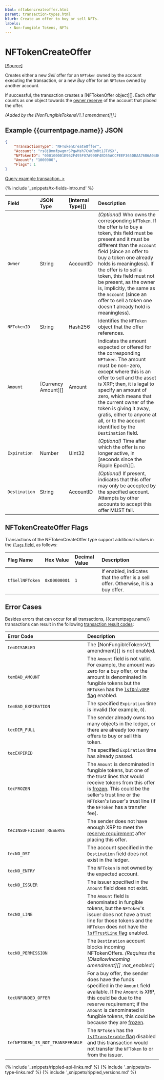 ```yaml
---
html: nftokencreateoffer.html
parent: transaction-types.html
blurb: Create an offer to buy or sell NFTs.
labels:
  - Non-fungible Tokens, NFTs
---
```


# NFTokenCreateOffer
[[Source]](https://github.com/XRPLF/rippled/blob/master/src/ripple/app/tx/impl/NFTokenCreateOffer.cpp "Source")

Creates either a new _Sell_ offer for an `NFToken` owned by the account executing the transaction, or a new _Buy_ offer for an `NFToken` owned by another account.

If successful, the transaction creates a \[NFTokenOffer object\]\[\]. Each offer counts as one object towards the [owner reserve](reserves.html) of the account that placed the offer.

_(Added by the \[NonFungibleTokensV1_1 amendment\]\[\].)_

## Example {{currentpage.name}} JSON

```json
{
    "TransactionType": "NFTokenCreateOffer",
    "Account": "rs8jBmmfpwgmrSPgwMsh7CvKRmRt1JTVSX",
    "NFTokenID": "000100001E962F495F07A990F4ED55ACCFEEF365DBAA76B6A048C0A200000007",
    "Amount": "1000000",
    "Flags": 1
}
```

[Query example transaction. >](websocket-api-tool.html?server=wss%3A%2F%2Fs1.ripple.com%2F&req=%7B%22id%22%3A%22example_NFTokenCreateOffer%22%2C%22command%22%3A%22tx%22%2C%22transaction%22%3A%22780C44B2EDFF8FC4152B3F7E98D4C435C13DF9BB5498E4BB2D019FCC7EF45BC6%22%2C%22binary%22%3Afalse%7D)

{% include '_snippets/tx-fields-intro.md' %}

| Field         | JSON Type               | \[Internal Type\]\[\] | Description                                                                                                                                                                                                                                                                                                                                                                                                                         |
|:------------- |:----------------------- |:--------------------- |:----------------------------------------------------------------------------------------------------------------------------------------------------------------------------------------------------------------------------------------------------------------------------------------------------------------------------------------------------------------------------------------------------------------------------------- |
| `Owner`       | String                  | AccountID             | _(Optional)_ Who owns the corresponding `NFToken`. If the offer is to buy a token, this field must be present and it must be different than the `Account` field (since an offer to buy a token one already holds is meaningless). If the offer is to sell a token, this field must not be present, as the owner is, implicitly, the same as the `Account` (since an offer to sell a token one doesn't already hold is meaningless). |
| `NFTokenID`   | String                  | Hash256               | Identifies the `NFToken` object that the offer references.                                                                                                                                                                                                                                                                                                                                                                          |
| `Amount`      | \[Currency Amount\]\[\] | Amount                | Indicates the amount expected or offered for the corresponding `NFToken`. The amount must be non-zero, except where this is an offer to sell and the asset is XRP; then, it is legal to specify an amount of zero, which means that the current owner of the token is giving it away, gratis, either to anyone at all, or to the account identified by the `Destination` field.                                                     |
| `Expiration`  | Number                  | UInt32                | _(Optional)_ Time after which the offer is no longer active, in \[seconds since the Ripple Epoch\]\[\].                                                                                                                                                                                                                                                                                                                             |
| `Destination` | String                  | AccountID             | _(Optional)_ If present, indicates that this offer may only be accepted by the specified account. Attempts by other accounts to accept this offer MUST fail.                                                                                                                                                                                                                                                                        |


## NFTokenCreateOffer Flags

Transactions of the NFTokenCreateOffer type support additional values in the [`Flags` field](transaction-common-fields.html#flags-field), as follows:

| Flag Name       | Hex Value    | Decimal Value | Description                                                                         |
|:--------------- |:------------ |:------------- |:----------------------------------------------------------------------------------- |
| `tfSellNFToken` | `0x00000001` | `1`           | If enabled, indicates that the offer is a sell offer. Otherwise, it is a buy offer. |


## Error Cases

Besides errors that can occur for all transactions, {{currentpage.name}} transactions can result in the following [transaction result codes](transaction-results.html):

| Error Code                       | Description                                                                                                                                                                                                                                                                |
|:-------------------------------- |:-------------------------------------------------------------------------------------------------------------------------------------------------------------------------------------------------------------------------------------------------------------------------- |
| `temDISABLED`                    | The \[NonFungibleTokensV1 amendment\]\[\] is not enabled.                                                                                                                                                                                                                  |
| `temBAD_AMOUNT`                  | The `Amount` field is not valid. For example, the amount was zero for a buy offer, or the amount is denominated in fungible tokens but the `NFToken` has the [`lsfOnlyXRP` flag](nftoken.html#nftoken-flags) enabled.                                                      |
| `temBAD_EXPIRATION`              | The specified `Expiration` time is invalid (for example, `0`).                                                                                                                                                                                                             |
| `tecDIR_FULL`                    | The sender already owns too many objects in the ledger, or there are already too many offers to buy or sell this token.                                                                                                                                                    |
| `tecEXPIRED`                     | The specified `Expiration` time has already passed.                                                                                                                                                                                                                        |
| `tecFROZEN`                      | The `Amount` is denominated in fungible tokens, but one of the trust lines that would receive tokens from this offer is [frozen](freezes.html). This could be the seller's trust line or the `NFToken`'s issuer's trust line (if the `NFToken` has a transfer fee).        |
| `tecINSUFFICIENT_RESERVE`        | The sender does not have enough XRP to meet the [reserve requirement](reserves.html) after placing this offer.                                                                                                                                                             |
| `tecNO_DST`                      | The account specified in the `Destination` field does not exist in the ledger.                                                                                                                                                                                             |
| `tecNO_ENTRY`                    | The `NFToken` is not owned by the expected account.                                                                                                                                                                                                                        |
| `tecNO_ISSUER`                   | The issuer specified in the `Amount` field does not exist.                                                                                                                                                                                                                 |
| `tecNO_LINE`                     | The `Amount` field is denominated in fungible tokens, but the `NFToken`'s issuer does not have a trust line for those tokens and the `NFToken` does not have the [`lsfTrustLine` flag](nftoken.html#nftoken-flags) enabled.                                                |
| `tecNO_PERMISSION`               | The `Destination` account blocks incoming NFTokenOffers. _(Requires the \[DisallowIncoming amendment\]\[\] :not_enabled:)_                                                                                                                                                 |
| `tecUNFUNDED_OFFER`              | For a buy offer, the sender does have the funds specified in the `Amount` field available. If the `Amount` is XRP, this could be due to the reserve requirement; if the `Amount` is denominated in fungible tokens, this could be because they are [frozen](freezes.html). |
| `tefNFTOKEN_IS_NOT_TRANSFERABLE` | The `NFToken` has the [`lsfTransferable` flag](nftoken.html#nftoken-flags) disabled and this transaction would not transfer the `NFToken` to or from the issuer.                                                                                                           |



<!--{# common link defs #}-->
{% include '_snippets/rippled-api-links.md' %}
{% include '_snippets/tx-type-links.md' %}
{% include '_snippets/rippled_versions.md' %}
